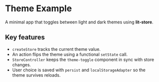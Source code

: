 # Theme Example

A minimal app that toggles between light and dark themes using **lit-store**.

## Key features
- `createStore` tracks the current theme value.
- An action flips the theme using a functional `setState` call.
- `StoreController` keeps the `theme-toggle` component in sync with store changes.
- User choice is saved with `persist` and `localStorageAdapter` so the theme survives reloads.
